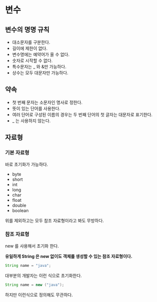 # 변수


## 변수의 명명 규칙
- 대소문자를 구분한다.
- 길이에 제한이 없다.
- 변수명에는 예약어가 올 수 없다.
- 숫자로 시작할 수 없다.
- 특수문자는 _ 와 &만 가능하다.
- 상수는 모두 대문자만 가능하다.

## 약속
- 첫 번째 문자는 소문자인 명사로 정한다.
- 뜻이 있는 단어를 사용한다.
- 여러 단어로 구성된 이름의 경우는 두 번째 단어의 첫 글자는 대문자로 표기한다.
- _ 는 사용하지 않는다.

## 자료형

### 기본 자료형

바로 초기화가 가능하다.

- byte
- short
- int
- long
- char
- float
- double
- boolean

위를 제외하고는 모두 참조 자료형이라고 봐도 무방하다.

### 참조 자료형
new 를 사용해서 초기화 한다.

<b>유일하게 String 은 new 없이도 객체를 생성할 수 있는 참조 자료형이다.</b>
```java
String name = "java";
```
대부분의 개발자는 이런 식으로 초기화한다.
```java
String name = new ("java");
```
하지만 이런식으로 정의해도 무관하다.